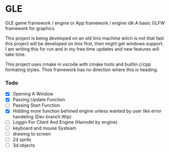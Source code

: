 # GLE
GLE game framework / engine or App framework / engine idk
A basic GLFW framework for graphics

This project is being developed on an old linix machine witch is not that fast this project will be developed on linix first, then might get windows support. I am writing this for run and in my free time updates and new features will take time.

This project uses cmake in vscode with cmake tools and builtin c/cpp formating styles. Thos framework has no direction where this is heading. 

### Todo
- [x] Opening A Window
- [x] Passing Update Function
- [ ] Passing Start Function
- [x] Hidding more function behined engine unless wanted by user like error handeling (Dev branch Wip)
- [ ] Loggin For Client And Engine (Hanndel by engine)
- [ ] keyboard and mouse Systeam
- [ ] drawing to screen
- [ ] 2d sprits
- [ ] 3d objects
